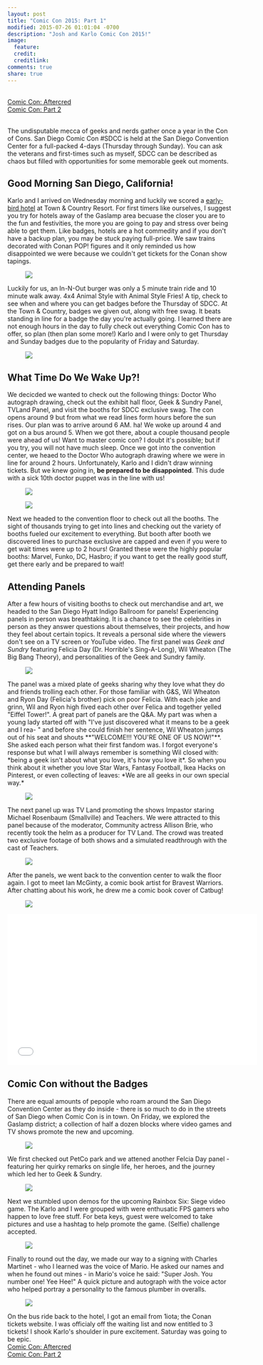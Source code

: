 ```yaml
---
layout: post
title: "Comic Con 2015: Part 1"
modified: 2015-07-26 01:01:04 -0700
description: "Josh and Karlo Comic Con 2015!"
image:
  feature: 
  credit: 
  creditlink: 
comments: true
share: true
---
```

<br>
<a href="/comic-con-2015-aftercred">Comic Con: Aftercred</a>
<br>
<a href="/comic-con-2015-2">Comic Con: Part 2</a>

<br>The undisputable mecca of geeks and nerds gather once a year in the Con of Cons. San Diego Comic Con #SDCC is held at the San Diego Convention Center for a full-packed 4-days (Thursday through Sunday). You can ask the veterans and first-times such as myself, SDCC can be described as chaos but filled with opportunities for some memorable geek out moments.

## Good Morning San Diego, California!
Karlo and I arrived on Wednesday morning and luckily we scored a [early-bird hotel](http://comic-con.org/cci/hotels) at Town & Country Resort. For first timers like ourselves, I suggest you try for hotels away of the Gaslamp area becuase the closer you are to the fun and festivities, the more you are going to pay and stress over being able to get them. Like badges, hotels are a hot commedity and if you don't have a backup plan, you may be stuck paying full-price. We saw trains decorated with Conan POP! figures and it only reminded us how disappointed we were because we couldn't get tickets for the Conan show tapings.
<figure>
	<img src="/images/comiccon15/1.jpg">
</figure>
Luckily for us, an In-N-Out burger was only a 5 minute train ride and 10 minute walk away. 4x4 Animal Style with Animal Style Fries! A tip, check to see when and where you can get badges before the Thursday of SDCC. At the Town & Country, badges we given out, along with free swag. It beats standing in line for a badge the day you're actually going. I learned there are not enough hours in the day to fully check out everything Comic Con has to offer, so plan (then plan some more!) Karlo and I were only to get Thursday and Sunday badges due to the popularity of Friday and Saturday.
<figure>
	<img src="/images/comiccon15/2.jpg">
</figure>

## What Time Do We Wake Up?!
We decicded we wanted to check out the following things: Doctor Who autograph drawing, check out the exhibit hall floor, Geek & Sundry Panel, TVLand Panel, and visit the booths for SDCC exclusive swag. The con opens around 9 but from what we read lines form hours before the sun rises. Our plan was to arrive around 6 AM. ha! We woke up around 4 and got on a bus around 5. When we got there, about a couple thousand people were ahead of us! Want to master comic con? I doubt it's possible; but if you try, you will not have much sleep. Once we got into the convention center, we heaed to the Doctor Who autograph drawing where we were in line for around 2 hours. Unfortunately, Karlo and I didn't draw winning tickets. But we knew going in, **be prepared to be disappointed**.  This dude with a sick 10th doctor puppet was in the line with us!
<figure>
	<img src="/images/comiccon15/3.jpg">
</figure>
<figure>
	<img src="/images/comiccon15/4.jpg">
</figure>
Next we headed to the convention floor to check out all the booths. The sight of thousands trying to get into lines and checking out the variety of booths fueled our excitement to everything. But booth after booth we discovered lines to purchase exclusive are capped and even if you were to get wait times were up to 2 hours! Granted these were the highly popular booths: Marvel, Funko, DC, Hasbro; if you want to get the really good stuff, get there early and be prepared to wait! 

## Attending Panels
After a few hours of visiting booths to check out merchandise and art, we headed to the San Diego Hyatt Indigo Ballroom for panels! Experiencing panels in person was breathtaking. It is a chance to see the celebrities in person as they answer questions about themselves, their projects, and how they feel about certain topics. It reveals a personal side where the viewers don't see on a TV screen or YouTube video. The first panel was *Geek and Sundry* featuring Felicia Day (Dr. Horrible's Sing-A-Long), Wil Wheaton (The Big Bang Theory), and personalities of the Geek and Sundry family.
<figure>
	<img src="/images/comiccon15/5.jpg">
</figure>
The panel was a mixed plate of geeks sharing why they love what they do and friends trolling each other. For those familiar with G&S, Wil Wheaton and Ryon Day (Felicia's brother) pick on poor Felicia. With each joke and grinn, Wil and Ryon high fived each other over Felica and together yelled "Eiffel Tower!". A great part of panels are the Q&A. My part was when a young lady started off with "I've just discovered what it means to be a geek and I rea- " and before she could finish her sentence, Wil Wheaton jumps out of his seat and shouts **"WELCOME!!! YOU'RE ONE OF US NOW!"**. She asked each person what their first fandom was. I forgot everyone's response but what I will always remember is something Wil closed with: *being a geek isn't about what you love, it's how you love it*. So when you think about it whether you love Star Wars, Fantasy Football, Ikea Hacks on Pinterest, or even collecting of leaves: *We are all geeks in our own special way.*
<figure>
	<img src="/images/comiccon15/6.jpg">
</figure>
The next panel up was TV Land promoting the shows Impastor staring Michael Rosenbaum (Smallville) and Teachers. We were attracted to this panel because of the moderator, Community actress Allison Brie, who recently took the helm as a producer for TV Land. The crowd was treated two exclusive footage of both shows and a simulated readthrough with the cast of Teachers.
<figure>
	<img src="/images/comiccon15/7.jpg">
</figure>
After the panels, we went back to the convention center to walk the floor again. I got to meet Ian McGinty, a comic book artist for Bravest Warriors. After chatting about his work, he drew me a comic book cover of Catbug! 
<figure>
	<img src="/images/comiccon15/8.jpg">	
</figure>

<iframe width="560" height="340" src="//www.youtube.com/embed/rFWb7DG7zTc" frameborder="0" allowfullscreen></iframe>
<br>

## Comic Con without the Badges

There are equal amounts of pepople who roam around the San Diego Convention Center as they do inside - there is so much to do in the streets of San Diego when Comic Con is in town. On Friday, we explored the Gaslamp district; a collection of half a dozen blocks where video games and TV shows promote the new and upcoming.
<figure>
	<img src="/images/comiccon15/9.jpg">	
</figure>
We first checked out PetCo park and we attened another Felcia Day panel - featuring her quirky remarks on single life, her heroes, and the journey which led her to Geek & Sundry.
<figure>
	<img src="/images/comiccon15/10.jpg">	
</figure>
Next we stumbled upon demos for the upcoming Rainbox Six: Siege video game. The Karlo and I were grouped with were enthusatic FPS gamers who happen to love free stuff. For beta keys, guest were welcomed to take pictures and use a hashtag to help promote the game. (Selfie) challenge accepted.
<figure>
	<img src="/images/comiccon15/11.jpg">	
</figure>
Finally to round out the day, we made our way to a signing with Charles Martinet - who I learned was the voice of Mario. He asked our names and when he found out mines - in Mario's voice he said: "Super Josh. You number one! Yee Hee!" A quick picture and autograph with the voice actor who helped portray a personality to the famous plumber in overalls.
<figure>
	<img src="/images/comiccon15/12.jpg">	
</figure>

On the bus ride back to the hotel, I got an email from 1iota; the Conan tickets website. I was officialy off the waiting list and now entitled to 3 tickets! I shook Karlo's shoulder in pure excitement. Saturday was going to be epic.
<br>
<a href="/comic-con-2015-aftercred">Comic Con: Aftercred</a>
<br>
<a href="/comic-con-2015-2">Comic Con: Part 2</a>






